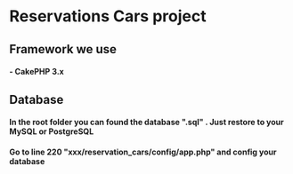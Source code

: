 # Reservations Cars project

## Framework we use

#### - CakePHP 3.x

## Database

#### In the root folder you can found the database ".sql" . Just restore to your MySQL or PostgreSQL
#### Go to line **220** "xxx/reservation_cars/config/app.php" and config your database

